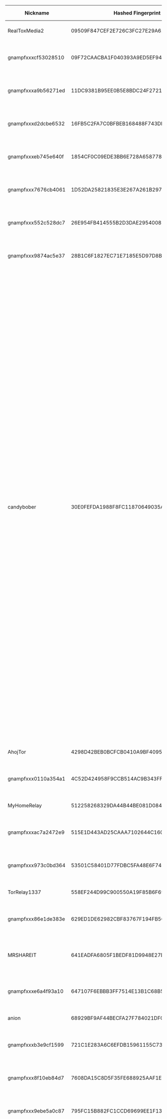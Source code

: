 | Nickname |  Hashed Fingerprint	| Or Addresses | Contact | Running | Flags | Last Seen | First Seen | Last Restarted | Advertised Bandwidth | Platform | Version | Version Status | Recommended Version | Verified hostnames | Exit policy |
|---|---|---|---|---|---|---|---|---|---|---|---|---|---|---|---|
|RealToxMedia2 | 09509F847CEF2E726C3FC27E29A6135098AD1210 | ["37.114.58.119:9001","[2a06:de00:401:236::2]:9001"] | RealToxMedia2 <realtoxmedia2@proxiedmail.com> | true | Running, V2Dir, Valid | 2025-10-26 14:00:00 | 2025-10-26 00:00:00 | 2025-10-25 23:20:51 | 0 | Tor 0.4.8.16 on Linux | 0.4.8.16 | recommended | true | N/A | ["reject *:*"]|
|gnampfxxxcf53028510 | 09F72CAACBA1F040393A9ED5EF948B4BD2BB1D49 | ["135.181.102.1:22708","[2a01:4f9:c013:9237:416c:beb3:c40c:ad9e]:22708"] | email:toralf.foerster[]gmx.de url:https://zwiebeltoralf.de/ proof:uri-rsa abuse:abuse[]zwiebeltoralf.de gpg:1A376F994A9D026F13E24DCFC4EACDDE0076E94E ciissversion:2 | false | Running, V2Dir, Valid | 2025-10-26 11:00:00 | 2025-10-26 11:00:00 | 2025-10-26 10:28:17 | 0 | Tor 0.4.9.3-alpha-dev on Linux | 0.4.9.3-alpha-dev | experimental | false | ["static.1.102.181.135.clients.your-server.de"] | ["reject *:*"]|
|gnampfxxxa9b56271ed | 11DC9381B95EE0B5E8BDC24F2721FDF1A93D3F96 | ["46.62.233.216:45610","[2a01:4f9:c011:bfb9:a1fc:f785:17c6:3416]:45610"] | email:toralf.foerster[]gmx.de url:https://zwiebeltoralf.de/ proof:uri-rsa abuse:abuse[]zwiebeltoralf.de gpg:1A376F994A9D026F13E24DCFC4EACDDE0076E94E ciissversion:2 | false | Running, V2Dir, Valid | 2025-10-26 11:00:00 | 2025-10-26 11:00:00 | 2025-10-26 10:26:55 | 0 | Tor 0.4.9.3-alpha-dev on Linux | 0.4.9.3-alpha-dev | experimental | false | ["static.216.233.62.46.clients.your-server.de"] | ["reject *:*"]|
|gnampfxxxd2dcbe6532 | 16FB5C2FA7C0BFBEB168488F743DDC8A307FA1B4 | ["46.62.205.49:25367","[2a01:4f9:c013:9e8a:d3ba:cbae:cd40:f9b2]:25367"] | email:toralf.foerster[]gmx.de url:https://zwiebeltoralf.de/ proof:uri-rsa abuse:abuse[]zwiebeltoralf.de gpg:1A376F994A9D026F13E24DCFC4EACDDE0076E94E ciissversion:2 | false | Running, V2Dir, Valid | 2025-10-26 11:00:00 | 2025-10-26 11:00:00 | 2025-10-26 10:28:26 | 0 | Tor 0.4.9.3-alpha-dev on Linux | 0.4.9.3-alpha-dev | experimental | false | ["static.49.205.62.46.clients.your-server.de"] | ["reject *:*"]|
|gnampfxxxeb745e640f | 1854CF0C09EDE3BB6E728A6587783366ED2C4D46 | ["65.109.169.189:24968","[2a01:4f9:c013:877e:e69c:7683:b6dc:2690]:24968"] | email:toralf.foerster[]gmx.de url:https://zwiebeltoralf.de/ proof:uri-rsa abuse:abuse[]zwiebeltoralf.de gpg:1A376F994A9D026F13E24DCFC4EACDDE0076E94E ciissversion:2 | false | Running, V2Dir, Valid | 2025-10-26 11:00:00 | 2025-10-26 11:00:00 | 2025-10-26 10:28:24 | 0 | Tor 0.4.9.3-alpha-dev on Linux | 0.4.9.3-alpha-dev | experimental | false | ["static.189.169.109.65.clients.your-server.de"] | ["reject *:*"]|
|gnampfxxx7676cb4061 | 1D52DA25821835E3E267A261B29785B8297E949F | ["37.27.9.115:24640","[2a01:4f9:c013:e70b:9f8b:905e:3af:ebd]:24640"] | email:toralf.foerster[]gmx.de url:https://zwiebeltoralf.de/ proof:uri-rsa abuse:abuse[]zwiebeltoralf.de gpg:1A376F994A9D026F13E24DCFC4EACDDE0076E94E ciissversion:2 | false | Running, V2Dir, Valid | 2025-10-26 11:00:00 | 2025-10-26 11:00:00 | 2025-10-26 10:28:18 | 0 | Tor 0.4.9.3-alpha-dev on Linux | 0.4.9.3-alpha-dev | experimental | false | ["static.115.9.27.37.clients.your-server.de"] | ["reject *:*"]|
|gnampfxxx552c528dc7 | 26E954FB414555B2D3DAE2954008564B6198F053 | ["65.108.220.129:34310","[2a01:4f9:c013:c6d:b44e:34d6:e8d3:5091]:34310"] | email:toralf.foerster[]gmx.de url:https://zwiebeltoralf.de/ proof:uri-rsa abuse:abuse[]zwiebeltoralf.de gpg:1A376F994A9D026F13E24DCFC4EACDDE0076E94E ciissversion:2 | false | Running, V2Dir, Valid | 2025-10-26 11:00:00 | 2025-10-26 11:00:00 | 2025-10-26 10:27:06 | 0 | Tor 0.4.9.3-alpha-dev on Linux | 0.4.9.3-alpha-dev | experimental | false | ["static.129.220.108.65.clients.your-server.de"] | ["reject *:*"]|
|gnampfxxx9874ac5e37 | 28B1C6F1827EC71E7185E5D97D8BB0DB913AB219 | ["46.62.195.176:26845","[2a01:4f9:c013:94e6:79a4:3093:94b2:7adb]:26845"] | email:toralf.foerster[]gmx.de url:https://zwiebeltoralf.de/ proof:uri-rsa abuse:abuse[]zwiebeltoralf.de gpg:1A376F994A9D026F13E24DCFC4EACDDE0076E94E ciissversion:2 | false | Running, V2Dir, Valid | 2025-10-26 11:00:00 | 2025-10-26 11:00:00 | 2025-10-26 10:28:27 | 0 | Tor 0.4.9.3-alpha-dev on Linux | 0.4.9.3-alpha-dev | experimental | false | ["static.176.195.62.46.clients.your-server.de"] | ["reject *:*"]|
|candybober | 30E0FEFDA1988F8FC11870649035AB6584FA0640 | ["45.141.215.45:9001"] | email:candybober12@proton[]me | true | Exit, Running, V2Dir, Valid | 2025-10-26 14:00:00 | 2025-10-26 13:00:00 | 2025-10-26 12:06:00 | 0 | Tor 0.4.8.19 on Linux | 0.4.8.19 | recommended | true | N/A | ["reject 0.0.0.0/8:*","reject 169.254.0.0/16:*","reject 127.0.0.0/8:*","reject 192.168.0.0/16:*","reject 10.0.0.0/8:*","reject 172.16.0.0/12:*","reject 45.141.215.45:*","reject *:22","accept *:20-23","accept *:43","accept *:53","accept *:79-81","accept *:88","accept *:110","accept *:143","accept *:194","accept *:220","accept *:389","accept *:443","accept *:464","accept *:465","accept *:531","accept *:543-544","accept *:554","accept *:563","accept *:587","accept *:636","accept *:706","accept *:749","accept *:873","accept *:902-904","accept *:981","accept *:989-995","accept *:1194","accept *:1220","accept *:1293","accept *:1500","accept *:1533","accept *:1677","accept *:1723","accept *:1755","accept *:1863","accept *:2082-2083","accept *:2086-2087","accept *:2095-2096","accept *:2102-2104","accept *:3128","accept *:3389","accept *:3690","accept *:4321","accept *:4643","accept *:5050","accept *:5190","accept *:5222-5223","accept *:5228","accept *:5900","accept *:6660-6669","accept *:6679","accept *:6697","accept *:8000","accept *:8008","accept *:8074","accept *:8080","accept *:8082","accept *:8087-8088","accept *:8232-8233","accept *:8332-8333","accept *:8443","accept *:8888","accept *:9418","accept *:9999","accept *:10000","accept *:11371","accept *:19294","accept *:19638","accept *:50002","accept *:64738","reject *:*"]|
|AhojTor | 4298D42BEB0BCFCB0410A9BF409547365E74AB06 | ["87.197.155.112:44401"] | fdolasgame@gmail.com | false | Running, V2Dir, Valid | 2025-10-26 09:00:00 | 2025-10-26 09:00:00 | 2025-10-26 08:22:31 | 0 | Tor 0.4.8.19 on Linux | 0.4.8.19 | recommended | true | ["static-dsl-112.87-197-155.telecom.sk"] | ["reject *:*"]|
|gnampfxxx0110a354a1 | 4C52D424958F9CCB514AC9B343FFD0B7525453AA | ["157.180.113.70:19537","[2a01:4f9:c012:2a52:4c4b:eea5:c272:14f9]:19537"] | email:toralf.foerster[]gmx.de url:https://zwiebeltoralf.de/ proof:uri-rsa abuse:abuse[]zwiebeltoralf.de gpg:1A376F994A9D026F13E24DCFC4EACDDE0076E94E ciissversion:2 | false | Running, V2Dir, Valid | 2025-10-26 11:00:00 | 2025-10-26 11:00:00 | 2025-10-26 10:28:19 | 0 | Tor 0.4.9.3-alpha-dev on Linux | 0.4.9.3-alpha-dev | experimental | false | ["static.70.113.180.157.clients.your-server.de"] | ["reject *:*"]|
|MyHomeRelay | 512258268329DA44B44BE081D084FE9D425F566F | ["91.32.153.105:9001"] | N/A | true | Running, V2Dir, Valid | 2025-10-26 14:00:00 | 2025-10-26 11:00:00 | 2025-10-26 13:12:16 | 0 | Tor 0.4.8.16 on Linux | 0.4.8.16 | recommended | true | ["p5b209969.dip0.t-ipconnect.de"] | ["reject *:*"]|
|gnampfxxxac7a2472e9 | 515E1D443AD25CAAA7102644C160D4DC2677EE4A | ["95.217.238.161:32783","[2a01:4f9:c011:9559:b94a:f45e:dfa2:f319]:32783"] | email:toralf.foerster[]gmx.de url:https://zwiebeltoralf.de/ proof:uri-rsa abuse:abuse[]zwiebeltoralf.de gpg:1A376F994A9D026F13E24DCFC4EACDDE0076E94E ciissversion:2 | false | Running, V2Dir, Valid | 2025-10-26 11:00:00 | 2025-10-26 11:00:00 | 2025-10-26 10:28:00 | 0 | Tor 0.4.9.3-alpha-dev on Linux | 0.4.9.3-alpha-dev | experimental | false | ["static.161.238.217.95.clients.your-server.de"] | ["reject *:*"]|
|gnampfxxx973c0bd364 | 53501C58401D77FDBC5FA48E6F742447E25D976A | ["46.62.224.67:34445","[2a01:4f9:c011:895e:c9dd:1b9f:5a16:1f9f]:34445"] | email:toralf.foerster[]gmx.de url:https://zwiebeltoralf.de/ proof:uri-rsa abuse:abuse[]zwiebeltoralf.de gpg:1A376F994A9D026F13E24DCFC4EACDDE0076E94E ciissversion:2 | false | Running, V2Dir, Valid | 2025-10-26 11:00:00 | 2025-10-26 11:00:00 | 2025-10-26 10:28:23 | 0 | Tor 0.4.9.3-alpha-dev on Linux | 0.4.9.3-alpha-dev | experimental | false | ["static.67.224.62.46.clients.your-server.de"] | ["reject *:*"]|
|TorRelay1337 | 558EF244D99C900550A19F85B6F691795F9EF698 | ["109.91.213.9:1337"] | tor@jakami.de | true | Running, V2Dir, Valid | 2025-10-26 14:00:00 | 2025-10-26 06:00:00 | 2025-10-26 05:23:03 | 0 | Tor 0.4.8.10 on Linux | 0.4.8.10 | recommended | true | ["ip-109-091-213-009.um37.pools.vodafone-ip.de"] | ["reject *:*"]|
|gnampfxxx86e1de383e | 629ED1DE62982CBF83767F194FB56430EB2E5A98 | ["46.62.229.251:54191","[2a01:4f9:c013:85db:f310:4fbb:766a:1ecd]:54191"] | email:toralf.foerster[]gmx.de url:https://zwiebeltoralf.de/ proof:uri-rsa abuse:abuse[]zwiebeltoralf.de gpg:1A376F994A9D026F13E24DCFC4EACDDE0076E94E ciissversion:2 | false | Running, V2Dir, Valid | 2025-10-26 11:00:00 | 2025-10-26 11:00:00 | 2025-10-26 10:27:15 | 0 | Tor 0.4.9.3-alpha-dev on Linux | 0.4.9.3-alpha-dev | experimental | false | ["static.251.229.62.46.clients.your-server.de"] | ["reject *:*"]|
|MRSHAREIT | 641EADFA6805F1BEDF81D9948E27D5B89326CB22 | ["67.230.148.51:9001"] | mrshareit@protonmail.com | false | Running, V2Dir, Valid | 2025-10-26 00:00:00 | 2025-10-26 00:00:00 | 2025-10-25 23:44:29 | 0 | Tor 0.4.8.19 on Windows 8 [or later] | 0.4.8.19 | recommended | true | N/A | ["reject *:*"]|
|gnampfxxxe6a4f93a10 | 647107F6EBBB3FF7514E13B1C68B5382FFA53E63 | ["135.181.197.238:42147","[2a01:4f9:c012:da30:8f8b:3927:9fc7:352]:42147"] | email:toralf.foerster[]gmx.de url:https://zwiebeltoralf.de/ proof:uri-rsa abuse:abuse[]zwiebeltoralf.de gpg:1A376F994A9D026F13E24DCFC4EACDDE0076E94E ciissversion:2 | false | Running, V2Dir, Valid | 2025-10-26 11:00:00 | 2025-10-26 11:00:00 | 2025-10-26 10:28:31 | 0 | Tor 0.4.9.3-alpha-dev on Linux | 0.4.9.3-alpha-dev | experimental | false | ["static.238.197.181.135.clients.your-server.de"] | ["reject *:*"]|
|anion | 68929BF9AF44BECFA27F784021DFC169277E7739 | ["217.154.160.108:9001"] | vollborn@quantentunnel.de | false | Running, V2Dir, Valid | 2025-10-26 08:00:00 | 2025-10-26 00:00:00 | 2025-10-25 23:01:18 | 0 | Tor 0.4.8.19 on Linux | 0.4.8.19 | recommended | true | ["ip217-154-160-108.pbiaas.com"] | ["reject *:*"]|
|gnampfxxxb3e9cf1599 | 721C1E283A6C6EFDB15961155C737666538B0CC5 | ["46.62.213.73:26048","[2a01:4f9:c013:864b:5bf1:5660:512c:e576]:26048"] | email:toralf.foerster[]gmx.de url:https://zwiebeltoralf.de/ proof:uri-rsa abuse:abuse[]zwiebeltoralf.de gpg:1A376F994A9D026F13E24DCFC4EACDDE0076E94E ciissversion:2 | false | Running, V2Dir, Valid | 2025-10-26 11:00:00 | 2025-10-26 11:00:00 | 2025-10-26 10:27:33 | 0 | Tor 0.4.9.3-alpha-dev on Linux | 0.4.9.3-alpha-dev | experimental | false | ["static.73.213.62.46.clients.your-server.de"] | ["reject *:*"]|
|gnampfxxx8f10eb84d7 | 7608DA15C8D5F35FE688925AAF1E2FCE43103588 | ["46.62.238.189:45487","[2a01:4f9:c013:8668:7e5b:b9c0:3065:65d]:45487"] | email:toralf.foerster[]gmx.de url:https://zwiebeltoralf.de/ proof:uri-rsa abuse:abuse[]zwiebeltoralf.de gpg:1A376F994A9D026F13E24DCFC4EACDDE0076E94E ciissversion:2 | false | Running, V2Dir, Valid | 2025-10-26 11:00:00 | 2025-10-26 11:00:00 | 2025-10-26 10:28:15 | 0 | Tor 0.4.9.3-alpha-dev on Linux | 0.4.9.3-alpha-dev | experimental | false | ["static.189.238.62.46.clients.your-server.de"] | ["reject *:*"]|
|gnampfxxx9ebe5a0c87 | 795FC15B882FC1CCD69699EE1F13B6FE772FE635 | ["37.27.247.150:58070","[2a01:4f9:c013:dd80:e6d5:1b87:54d5:6613]:58070"] | email:toralf.foerster[]gmx.de url:https://zwiebeltoralf.de/ proof:uri-rsa abuse:abuse[]zwiebeltoralf.de gpg:1A376F994A9D026F13E24DCFC4EACDDE0076E94E ciissversion:2 | false | Running, V2Dir, Valid | 2025-10-26 11:00:00 | 2025-10-26 11:00:00 | 2025-10-26 10:27:32 | 0 | Tor 0.4.9.3-alpha-dev on Linux | 0.4.9.3-alpha-dev | experimental | false | ["static.150.247.27.37.clients.your-server.de"] | ["reject *:*"]|
|thumthum | 7BCD5B3CE35FBB35DA545DBEDB18D5966A0A878E | ["45.134.173.203:9001","[2a09:2dc2:0:588a::]:9001"] | mailreality@proton.me | true | Exit, Running, V2Dir, Valid | 2025-10-26 14:00:00 | 2025-10-26 13:00:00 | 2025-10-26 12:17:17 | 0 | Tor 0.4.8.19 on Linux | 0.4.8.19 | recommended | true | N/A | ["reject 0.0.0.0/8:*","reject 169.254.0.0/16:*","reject 127.0.0.0/8:*","reject 192.168.0.0/16:*","reject 10.0.0.0/8:*","reject 172.16.0.0/12:*","reject 45.134.173.203:*","reject *:22","accept *:20-23","accept *:43","accept *:53","accept *:79-81","accept *:88","accept *:110","accept *:143","accept *:194","accept *:220","accept *:389","accept *:443","accept *:464","accept *:465","accept *:531","accept *:543-544","accept *:554","accept *:563","accept *:587","accept *:636","accept *:706","accept *:749","accept *:873","accept *:902-904","accept *:981","accept *:989-995","accept *:1194","accept *:1220","accept *:1293","accept *:1500","accept *:1533","accept *:1677","accept *:1723","accept *:1755","accept *:1863","accept *:2082-2083","accept *:2086-2087","accept *:2095-2096","accept *:2102-2104","accept *:3128","accept *:3389","accept *:3690","accept *:4321","accept *:4643","accept *:5050","accept *:5190","accept *:5222-5223","accept *:5228","accept *:5900","accept *:6660-6669","accept *:6679","accept *:6697","accept *:8000","accept *:8008","accept *:8074","accept *:8080","accept *:8082","accept *:8087-8088","accept *:8232-8233","accept *:8332-8333","accept *:8443","accept *:8888","accept *:9418","accept *:9999","accept *:10000","accept *:11371","accept *:19294","accept *:19638","accept *:50002","accept *:64738","reject *:*"]|
|gnampfxxxec8bea3916 | 94E05F1A9EE3FCCB28370E5D3CA87C94765BB954 | ["65.108.158.126:59178","[2a01:4f9:c013:31e2:5f09:f209:a603:68dd]:59178"] | email:toralf.foerster[]gmx.de url:https://zwiebeltoralf.de/ proof:uri-rsa abuse:abuse[]zwiebeltoralf.de gpg:1A376F994A9D026F13E24DCFC4EACDDE0076E94E ciissversion:2 | false | Running, V2Dir, Valid | 2025-10-26 11:00:00 | 2025-10-26 11:00:00 | 2025-10-26 10:28:11 | 0 | Tor 0.4.9.3-alpha-dev on Linux | 0.4.9.3-alpha-dev | experimental | false | ["static.126.158.108.65.clients.your-server.de"] | ["reject *:*"]|
|gnampfxxxf6612ec83e | A01F650B63065BB35A5386416DD9DBF282CE25A0 | ["95.216.152.93:17867","[2a01:4f9:c010:9f2c:a3d7:13c3:7020:ed8d]:17867"] | email:toralf.foerster[]gmx.de url:https://zwiebeltoralf.de/ proof:uri-rsa abuse:abuse[]zwiebeltoralf.de gpg:1A376F994A9D026F13E24DCFC4EACDDE0076E94E ciissversion:2 | false | Running, V2Dir, Valid | 2025-10-26 11:00:00 | 2025-10-26 11:00:00 | 2025-10-26 10:28:15 | 0 | Tor 0.4.9.3-alpha-dev on Linux | 0.4.9.3-alpha-dev | experimental | false | ["static.93.152.216.95.clients.your-server.de"] | ["reject *:*"]|
|MGARZON | A644373FF6A1A714B46E620ACC0E6F15B6B65224 | ["67.230.148.51:9001"] | mrshareit@protonmail.com | true | Running, V2Dir, Valid | 2025-10-26 14:00:00 | 2025-10-26 01:00:00 | 2025-10-25 23:55:41 | 0 | Tor 0.4.8.19 on Windows 8 [or later] | 0.4.8.19 | recommended | true | N/A | ["reject *:*"]|
|RealToxMedia3 | A8E9C2E9A7296DEBBF7D604E3FEA44913D680A36 | ["37.221.95.163:9001","[2a06:de00:401:251::2]:9001"] | RealToxMedia3 <realtoxmedia3@proxiedmail.com> | true | Running, V2Dir, Valid | 2025-10-26 14:00:00 | 2025-10-26 00:00:00 | 2025-10-25 23:25:22 | 0 | Tor 0.4.8.16 on Linux | 0.4.8.16 | recommended | true | N/A | ["reject *:*"]|
|gnampfxxxd0b127968b | AA5F921217C58E04BFA6222893F48725551C37A4 | ["46.62.149.39:46587","[2a01:4f9:c012:590:4d71:3cda:b03a:110b]:46587"] | email:toralf.foerster[]gmx.de url:https://zwiebeltoralf.de/ proof:uri-rsa abuse:abuse[]zwiebeltoralf.de gpg:1A376F994A9D026F13E24DCFC4EACDDE0076E94E ciissversion:2 | false | Running, V2Dir, Valid | 2025-10-26 11:00:00 | 2025-10-26 11:00:00 | 2025-10-26 10:28:08 | 0 | Tor 0.4.9.3-alpha-dev on Linux | 0.4.9.3-alpha-dev | experimental | false | ["static.39.149.62.46.clients.your-server.de"] | ["reject *:*"]|
|hell | ADAA61A71993FACD12484D56A96E51FF360A2D90 | ["104.247.229.113:8000"] | <hell@virtch.io> | true | Running, V2Dir, Valid | 2025-10-26 14:00:00 | 2025-10-26 01:00:00 | 2025-10-26 06:08:26 | 0 | Tor 0.4.8.19 on Linux | 0.4.8.19 | recommended | true | N/A | ["reject *:*"]|
|gnampfxxx906970f7b8 | ADF46DF4C7F48193A7A21B3D9D3F7F0038EAEA3F | ["46.62.238.144:22055","[2a01:4f9:c013:f07d:891b:578:9a45:fd4e]:22055"] | email:toralf.foerster[]gmx.de url:https://zwiebeltoralf.de/ proof:uri-rsa abuse:abuse[]zwiebeltoralf.de gpg:1A376F994A9D026F13E24DCFC4EACDDE0076E94E ciissversion:2 | false | Running, V2Dir, Valid | 2025-10-26 11:00:00 | 2025-10-26 11:00:00 | 2025-10-26 10:27:47 | 0 | Tor 0.4.9.3-alpha-dev on Linux | 0.4.9.3-alpha-dev | experimental | false | ["static.144.238.62.46.clients.your-server.de"] | ["reject *:*"]|
|gnampfxxxe78fa11f2d | B584DEDDD14FAC55B5BE6E112FCB4E895BA850BE | ["135.181.88.134:26270","[2a01:4f9:c010:bd95:f1d5:e458:a526:4bc7]:26270"] | email:toralf.foerster[]gmx.de url:https://zwiebeltoralf.de/ proof:uri-rsa abuse:abuse[]zwiebeltoralf.de gpg:1A376F994A9D026F13E24DCFC4EACDDE0076E94E ciissversion:2 | false | Running, V2Dir, Valid | 2025-10-26 11:00:00 | 2025-10-26 11:00:00 | 2025-10-26 10:28:19 | 0 | Tor 0.4.9.3-alpha-dev on Linux | 0.4.9.3-alpha-dev | experimental | false | ["static.134.88.181.135.clients.your-server.de"] | ["reject *:*"]|
|gnampfxxxd02abda01b | C06993DCA6CF554106A1514248E218016C7ED74C | ["37.27.214.0:50295","[2a01:4f9:c012:abe0:4e65:1be5:4f1d:1988]:50295"] | email:toralf.foerster[]gmx.de url:https://zwiebeltoralf.de/ proof:uri-rsa abuse:abuse[]zwiebeltoralf.de gpg:1A376F994A9D026F13E24DCFC4EACDDE0076E94E ciissversion:2 | false | Running, V2Dir, Valid | 2025-10-26 11:00:00 | 2025-10-26 11:00:00 | 2025-10-26 10:26:52 | 0 | Tor 0.4.9.3-alpha-dev on Linux | 0.4.9.3-alpha-dev | experimental | false | ["static.0.214.27.37.clients.your-server.de"] | ["reject *:*"]|
|gnampfxxxa71199ec08 | C1991D3F35E5C463A36553329C223E39E002CAFF | ["65.109.168.123:18381","[2a01:4f9:c010:8cb2:e673:f7fb:61fa:5d74]:18381"] | email:toralf.foerster[]gmx.de url:https://zwiebeltoralf.de/ proof:uri-rsa abuse:abuse[]zwiebeltoralf.de gpg:1A376F994A9D026F13E24DCFC4EACDDE0076E94E ciissversion:2 | false | Running, V2Dir, Valid | 2025-10-26 11:00:00 | 2025-10-26 11:00:00 | 2025-10-26 10:28:12 | 0 | Tor 0.4.9.3-alpha-dev on Linux | 0.4.9.3-alpha-dev | experimental | false | ["static.123.168.109.65.clients.your-server.de"] | ["reject *:*"]|
|gnampfxxx5d207f83d1 | C89875697BEFF3E6DEE329D20CE1864871E79DBB | ["37.27.14.133:22761","[2a01:4f9:c013:980c:8930:25dc:7f3c:c70f]:22761"] | email:toralf.foerster[]gmx.de url:https://zwiebeltoralf.de/ proof:uri-rsa abuse:abuse[]zwiebeltoralf.de gpg:1A376F994A9D026F13E24DCFC4EACDDE0076E94E ciissversion:2 | false | Running, V2Dir, Valid | 2025-10-26 11:00:00 | 2025-10-26 11:00:00 | 2025-10-26 10:28:08 | 0 | Tor 0.4.9.3-alpha-dev on Linux | 0.4.9.3-alpha-dev | experimental | false | ["static.133.14.27.37.clients.your-server.de"] | ["reject *:*"]|
|Nao | CE6B5D04A4B6ED7877BF0456B649990E7D75C24C | ["133.242.161.251:443","[2401:2500:102:1111:133:242:161:251]:443"] | email:mail[]ekinao.com url:https://www.ekinao.com proof:dns-rsa ciissversion:2 | true | Running, V2Dir, Valid | 2025-10-26 14:00:00 | 2025-10-26 00:00:00 | 2025-10-26 00:00:10 | 0 | Tor 0.4.8.19 on Linux | 0.4.8.19 | recommended | true | ["ik1-117-65497.vs.sakura.ne.jp"] | ["reject *:*"]|
|gnampfxxx8f98dd8106 | D7B81B160BFE9594A4DB5BCA1C41D1987CF62D82 | ["46.62.223.31:35380","[2a01:4f9:c013:85f2:4d91:6cce:56c0:9fe0]:35380"] | email:toralf.foerster[]gmx.de url:https://zwiebeltoralf.de/ proof:uri-rsa abuse:abuse[]zwiebeltoralf.de gpg:1A376F994A9D026F13E24DCFC4EACDDE0076E94E ciissversion:2 | false | Running, V2Dir, Valid | 2025-10-26 11:00:00 | 2025-10-26 11:00:00 | 2025-10-26 10:27:30 | 0 | Tor 0.4.9.3-alpha-dev on Linux | 0.4.9.3-alpha-dev | experimental | false | ["static.31.223.62.46.clients.your-server.de"] | ["reject *:*"]|
|Unnamed | DA1CA7F521F784DAD37124FE151D4E707BF910FC | ["49.247.136.38:9300"] | your_email@example.com (Your Name/Handle) \\| Fingerprint: REPLACE_ME | true | Running, V2Dir, Valid | 2025-10-26 14:00:00 | 2025-10-26 09:00:00 | 2025-10-26 08:12:28 | 0 | Tor 0.4.8.18 on Linux | 0.4.8.18 | recommended | true | N/A | ["reject *:*"]|
|gnampfxxxc340962d58 | DD4FF854ACC4EA59B27A89E6CA7235C9337BAD01 | ["46.62.166.113:17075","[2a01:4f9:c010:b984:5d7b:123f:78e8:6da7]:17075"] | email:toralf.foerster[]gmx.de url:https://zwiebeltoralf.de/ proof:uri-rsa abuse:abuse[]zwiebeltoralf.de gpg:1A376F994A9D026F13E24DCFC4EACDDE0076E94E ciissversion:2 | false | Running, V2Dir, Valid | 2025-10-26 11:00:00 | 2025-10-26 11:00:00 | 2025-10-26 10:27:15 | 0 | Tor 0.4.9.3-alpha-dev on Linux | 0.4.9.3-alpha-dev | experimental | false | ["static.113.166.62.46.clients.your-server.de"] | ["reject *:*"]|
|gnampfxxx547603b676 | DDEAC352BEEE43BBE12BC9A3AB715711208F1882 | ["95.217.236.239:30365","[2a01:4f9:c013:9575:bf98:cc2:15cb:9cb]:30365"] | email:toralf.foerster[]gmx.de url:https://zwiebeltoralf.de/ proof:uri-rsa abuse:abuse[]zwiebeltoralf.de gpg:1A376F994A9D026F13E24DCFC4EACDDE0076E94E ciissversion:2 | false | Running, V2Dir, Valid | 2025-10-26 11:00:00 | 2025-10-26 11:00:00 | 2025-10-26 10:27:05 | 0 | Tor 0.4.9.3-alpha-dev on Linux | 0.4.9.3-alpha-dev | experimental | false | ["static.239.236.217.95.clients.your-server.de"] | ["reject *:*"]|
|gnampfxxx1dff994969 | E04381A7771B7F292060F7D047FA74BEC56415A8 | ["157.180.28.91:28804","[2a01:4f9:c013:860d:1a67:68cc:5dec:42f1]:28804"] | email:toralf.foerster[]gmx.de url:https://zwiebeltoralf.de/ proof:uri-rsa abuse:abuse[]zwiebeltoralf.de gpg:1A376F994A9D026F13E24DCFC4EACDDE0076E94E ciissversion:2 | false | Running, V2Dir, Valid | 2025-10-26 11:00:00 | 2025-10-26 11:00:00 | 2025-10-26 10:27:39 | 0 | Tor 0.4.9.3-alpha-dev on Linux | 0.4.9.3-alpha-dev | experimental | false | ["static.91.28.180.157.clients.your-server.de"] | ["reject *:*"]|
|doociv | E1679D263C3F559C0E65D1D5D3D281F534EB90D3 | ["172.233.93.129:8443"] | tornetwork.plutonium317@passinbox.com | true | Running, Valid | 2025-10-26 14:00:00 | 2025-10-26 06:00:00 | 2025-10-26 04:41:47 | 0 | Tor 0.4.8.19 on Linux | 0.4.8.19 | recommended | true | ["172-233-93-129.ip.linodeusercontent.com"] | ["reject *:*"]|
|gnampfxxxa9757e9517 | E89EB44E0CEB543244BC2CA5AB7E2D9E54184FF2 | ["157.180.35.250:51517","[2a01:4f9:c013:db3b:f625:1877:8ac3:5d33]:51517"] | email:toralf.foerster[]gmx.de url:https://zwiebeltoralf.de/ proof:uri-rsa abuse:abuse[]zwiebeltoralf.de gpg:1A376F994A9D026F13E24DCFC4EACDDE0076E94E ciissversion:2 | false | Running, V2Dir, Valid | 2025-10-26 11:00:00 | 2025-10-26 11:00:00 | 2025-10-26 10:27:01 | 0 | Tor 0.4.9.3-alpha-dev on Linux | 0.4.9.3-alpha-dev | experimental | false | ["static.250.35.180.157.clients.your-server.de"] | ["reject *:*"]|
|PavelDurov | E9D819C52AFDD65010AB078BDA187A9DEECEB0C4 | ["94.60.190.164:9001"] | N/A | true | Running, V2Dir, Valid | 2025-10-26 14:00:00 | 2025-10-26 03:00:00 | 2025-10-26 02:32:12 | 0 | Tor 0.4.8.16 on Linux | 0.4.8.16 | recommended | true | ["164.190.60.94.rev.vodafone.pt"] | ["reject *:*"]|
|gnampfxxx3070efa162 | EED5039E6FD6F63D7D0CB9995CE2739378B76012 | ["46.62.227.184:50456","[2a01:4f9:c013:328e:a08c:21d0:69ba:e398]:50456"] | email:toralf.foerster[]gmx.de url:https://zwiebeltoralf.de/ proof:uri-rsa abuse:abuse[]zwiebeltoralf.de gpg:1A376F994A9D026F13E24DCFC4EACDDE0076E94E ciissversion:2 | false | Running, V2Dir, Valid | 2025-10-26 11:00:00 | 2025-10-26 11:00:00 | 2025-10-26 10:28:22 | 0 | Tor 0.4.9.3-alpha-dev on Linux | 0.4.9.3-alpha-dev | experimental | false | ["static.184.227.62.46.clients.your-server.de"] | ["reject *:*"]|
|beastmode | EEE4807415386FA3AC08522E22449EA3A906C851 | ["46.250.241.168:9001","[2407:3641:2258:5444::1]:9001"] | dustinjohnsonrippy@proton.me | true | Running, V2Dir, Valid | 2025-10-26 14:00:00 | 2025-10-26 02:00:00 | 2025-10-26 01:25:30 | 0 | Tor 0.4.8.10 on Linux | 0.4.8.10 | recommended | true | ["vmi2585444.contaboserver.net"] | ["reject *:*"]|
|gnampfxxx3813904555 | EF55BEB139CE1C1438F9D439C6C8E6C5F365564C | ["46.62.231.250:55082","[2a01:4f9:c013:e1e7:fdfa:97de:1157:c729]:55082"] | email:toralf.foerster[]gmx.de url:https://zwiebeltoralf.de/ proof:uri-rsa abuse:abuse[]zwiebeltoralf.de gpg:1A376F994A9D026F13E24DCFC4EACDDE0076E94E ciissversion:2 | false | Running, V2Dir, Valid | 2025-10-26 11:00:00 | 2025-10-26 11:00:00 | 2025-10-26 10:28:06 | 0 | Tor 0.4.9.3-alpha-dev on Linux | 0.4.9.3-alpha-dev | experimental | false | ["static.250.231.62.46.clients.your-server.de"] | ["reject *:*"]|
|gnampfxxx2fb90cb4e3 | F507FC332783DF9F9A4EE16172A102F45BCCC2C4 | ["157.180.38.217:38123","[2a01:4f9:c013:3210:6b7:49bd:9ad3:a2c5]:38123"] | email:toralf.foerster[]gmx.de url:https://zwiebeltoralf.de/ proof:uri-rsa abuse:abuse[]zwiebeltoralf.de gpg:1A376F994A9D026F13E24DCFC4EACDDE0076E94E ciissversion:2 | false | Running, V2Dir, Valid | 2025-10-26 11:00:00 | 2025-10-26 11:00:00 | 2025-10-26 10:27:41 | 0 | Tor 0.4.9.3-alpha-dev on Linux | 0.4.9.3-alpha-dev | experimental | false | ["static.217.38.180.157.clients.your-server.de"] | ["reject *:*"]|
|gnampfxxx5d07b97bad | F6B2DD14D78F474F2B46ED5B7A94E930B37B5E6B | ["46.62.234.68:31333","[2a01:4f9:c012:b0db:1e43:5915:dc98:7811]:31333"] | email:toralf.foerster[]gmx.de url:https://zwiebeltoralf.de/ proof:uri-rsa abuse:abuse[]zwiebeltoralf.de gpg:1A376F994A9D026F13E24DCFC4EACDDE0076E94E ciissversion:2 | false | Running, V2Dir, Valid | 2025-10-26 11:00:00 | 2025-10-26 11:00:00 | 2025-10-26 10:27:56 | 0 | Tor 0.4.9.3-alpha-dev on Linux | 0.4.9.3-alpha-dev | experimental | false | ["static.68.234.62.46.clients.your-server.de"] | ["reject *:*"]|
|jager | F9E8C328CE5DBBA1FEC4F49079F9B6923F8E7070 | ["51.15.15.12:443"] | rudyram@yahoo.com | true | Exit, Running, V2Dir, Valid | 2025-10-26 14:00:00 | 2025-10-26 07:00:00 | 2025-10-26 06:21:33 | 0 | Tor 0.4.8.19 on Linux | 0.4.8.19 | recommended | true | ["51-15-15-12.rev.poneytelecom.eu"] | ["reject 0.0.0.0/8:*","reject 169.254.0.0/16:*","reject 127.0.0.0/8:*","reject 192.168.0.0/16:*","reject 10.0.0.0/8:*","reject 172.16.0.0/12:*","reject 51.15.15.12:*","accept *:20-21","accept *:22","accept *:23","accept *:43","accept *:53","accept *:79","accept *:80-81","accept *:88","accept *:110","accept *:143","accept *:194","accept *:220","accept *:389","accept *:443","accept *:464","accept *:465","accept *:531","accept *:543-544","accept *:554","accept *:563","accept *:587","accept *:636","accept *:706","accept *:749","accept *:853","accept *:873","accept *:902-904","accept *:981","accept *:989-990","accept *:991","accept *:992","accept *:993","accept *:994","accept *:995","accept *:1194","accept *:1220","accept *:1293","accept *:1500","accept *:1533","accept *:1677","accept *:1723","accept *:1755","accept *:1863","accept *:2082","accept *:2083","accept *:2086-2087","accept *:2095-2096","accept *:2102-2104","accept *:3128","accept *:3389","accept *:3690","accept *:4321","accept *:4643","accept *:5050","accept *:5190","accept *:5222-5223","accept *:5228","accept *:5900","accept *:6660-6669","accept *:6679","accept *:6697","accept *:8000","accept *:8008","accept *:8074","accept *:8080","accept *:8082","accept *:8087-8088","accept *:8232-8233","accept *:8332-8333","accept *:8443","accept *:8888","accept *:9418","accept *:9999","accept *:10000","accept *:11371","accept *:19294","accept *:19638","accept *:50002","accept *:64738","reject *:*"]|
